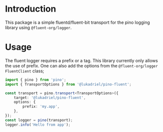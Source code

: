 # Introduction
This package is a simple fluentd/fluent-bit transport for the pino logging library using `@fluent-org/logger`.

# Usage
The fluent logger requires a prefix or a tag. This library currently only allows the use of prefix. One can also add the options from the `@fluent-org/logger` `FluentClient` class;
```ts
import { pino } from 'pino';
import { TransportOptions } from '@lukadriel/pino-fluent';

const transport = pino.transport<TransportOptions>({
    target: '@lukadriel/pino-fluent',
    options: {
        prefix: 'my.app',
    },
});
const logger = pino(transport);
logger.info('Hello from app');
```